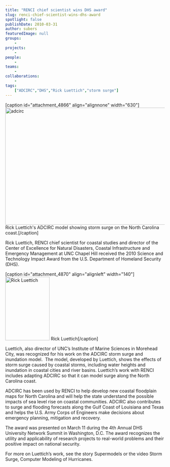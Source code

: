 ```yaml
---
title: "RENCI chief scientist wins DHS award"
slug: renci-chief-scientist-wins-dhs-award
spotlight: false
publishDate: 2010-03-31
author: subers
featuredImage: null
groups:
    - 
projects:
    - 
people:
    - 
teams: 
    - 
collaborations:
    - 
tags:
    ["ADCIRC","DHS","Rick Luettich","storm surge"]
---
```

[caption id="attachment_4866" align="alignnone" width="630"]<img class="wp-image-4866 size-large" title="adcirc" src="https://www.renci.org/wp-content/uploads/2010/03/adcirc-rick-story1-630x368.png" alt="adcirc" width="630" height="368" /> Rick Luettich's ADCIRC model showing storm surge on the North Carolina coast.[/caption]

Rick Luettich, RENCI chief scientist for coastal studies and director of the Center of Excellence for Natural Disasters, Coastal Infrastructure and Emergency Management at UNC Chapel Hill received the 2010 Science and Technology Impact Award from the U.S. Department of Homeland Security (DHS).

<!--more-->

[caption id="attachment_4870" align="alignleft" width="140"]<img class="size-full wp-image-4870" title="rluettich" src="https://www.renci.org/wp-content/uploads/2010/03/rluettich.jpg" alt="Rick Luettich" width="140" height="200" /> Rick Luettich[/caption]

Luettich, also director of UNC’s Institute of Marine Sciences in Morehead City, was recognized for his work on the ADCIRC storm surge and inundation model.  The model, developed by Luettich, shows the effects of storm surge caused by coastal storms, including water heights and inundation in coastal cities and river basins. Luettich’s work with RENCI includes adapting ADCIRC so that it can model surge along the North Carolina coast.

ADCIRC has been used by RENCI to help develop new coastal floodplain maps for North Carolina and will help the state understand the possible impacts of sea level rise on coastal communities. ADCIRC also contributes to surge and flooding forecasts along the Gulf Coast of Louisiana and Texas and helps the U.S. Army Corps of Engineers make decisions about emergency planning, mitigation and recovery.

The award was presented on March 11 during the 4th Annual DHS University Network Summit in Washington, D.C. The award recognizes the utility and applicability of research projects to real-world problems and their positive impact on national security.

For more on Luettich’s work, see the story Supermodels or the video Storm Surge, Computer Modeling of Hurricanes.
